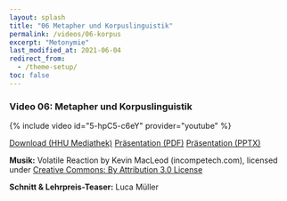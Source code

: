 ```yaml
---
layout: splash
title: "06 Metapher und Korpuslinguistik"
permalink: /videos/06-korpus
excerpt: "Metonymie"
last_modified_at: 2021-06-04
redirect_from:
  - /theme-setup/
toc: false
---
```


### Video 06: Metapher und Korpuslinguistik

{% include video id="5-hpC5-c6eY" provider="youtube" %}

<a href="https://mediathek.hhu.de/watch/d7a5184d-6aa8-4b7b-ba7d-0256be9b9393" class="btn btn--primary">Download (HHU Mediathek)</a> <a href="https://uni-duesseldorf.sciebo.de/s/zCPaz8xwY0zfSJi" class="btn btn--info">Präsentation (PDF)</a> <a href="https://uni-duesseldorf.sciebo.de/s/Pba7ZuncGz5C78d" class="btn btn--warning">Präsentation (PPTX)</a>

<p><strong>Musik:</strong> Volatile Reaction by Kevin MacLeod (incompetech.com), licensed under <a href="https://creativecommons.org/licenses/by/3.0/" target="_blank">Creative Commons: By Attribution 3.0 License</a></p>

<p><strong>Schnitt & Lehrpreis-Teaser:</strong> Luca Müller</p>